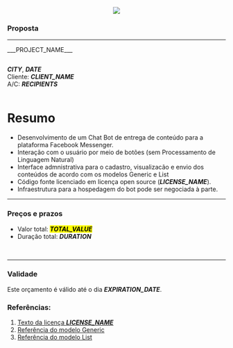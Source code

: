 <p style="text-align:center">
    <img src="___LOGO_PATH___" />
</p>

### Proposta

-----

<p class="lead">
___PROJECT_NAME___
</p>

<div class="columns">
    <div class="one-half column centered">

___CITY___, ___DATE___\
Cliente: **___CLIENT_NAME___**\
A/C: **___RECIPIENTS___**
    </div>
</div>

<div style="page-break-before: always;" />

Resumo
======

- Desenvolvimento de um Chat Bot de entrega de conteúdo para a plataforma Facebook Messenger.
- Interação com o usuário por meio de botões (sem Processamento de Linguagem Natural)
- Interface admnistrativa para o cadastro, visualizacão e envio dos conteúdos de acordo com os modelos Generic e List
- Código fonte licenciado em licença open source (___LICENSE_NAME___).
- Infraestrutura para a hospedagem do bot pode ser negociada à parte.

---

### Preços e prazos

- Valor total: <mark>___TOTAL_VALUE___</mark>
- Duração total: ___DURATION___
<br>

---

### Validade

Este orçamento é válido até o dia ___EXPIRATION_DATE___.

### Referências:

1. [Texto da licença ___LICENSE_NAME___](___LICENSE_URL___)
2. [Referência do modelo Generic][generictemplate]
3. [Referência do modelo List][listtemplate]

[generictemplate]: https://developers.facebook.com/docs/messenger-platform/send-api-reference/generic-template
[listtemplate]: https://developers.facebook.com/docs/messenger-platform/send-api-reference/list-template
